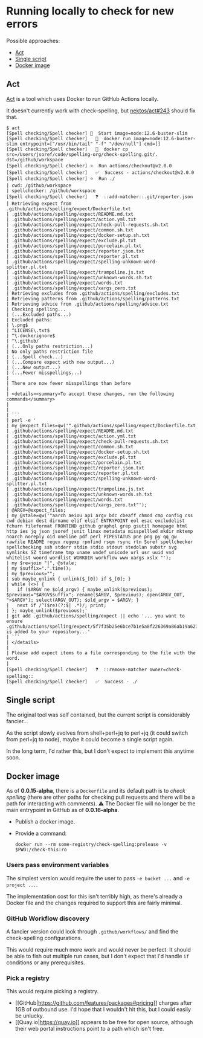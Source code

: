 # Running locally to check for new errors

Possible approaches:

* [Act](#act)
* [Single script](#Single-script)
* [Docker image](#Docker-image)

## Act

[Act](https://github.com/nektos/act) is a tool which uses Docker to run GitHub Actions locally.

It doesn't currently work with check-spelling, but [nektos/act#243](https://github.com/nektos/act/pull/243) should fix that.

```
$ act
[Spell checking/Spell checker] 🚀  Start image=node:12.6-buster-slim
[Spell checking/Spell checker]   🐳  docker run image=node:12.6-buster-slim entrypoint=["/usr/bin/tail" "-f" "/dev/null"] cmd=[]
[Spell checking/Spell checker]   🐳  docker cp src=/Users/jsoref/code/spelling-org/check-spelling.git/. dst=/github/workspace
[Spell checking/Spell checker] ⭐  Run actions/checkout@v2.0.0
[Spell checking/Spell checker]   ✅  Success - actions/checkout@v2.0.0
[Spell checking/Spell checker] ⭐  Run ./
| cwd: /github/workspace
| spellchecker: /github/workspace
[Spell checking/Spell checker]   ❓  ::add-matcher::.git/reporter.json
| Retrieving expect from .github/actions/spelling/expect/Dockerfile.txt
| .github/actions/spelling/expect/README.md.txt
| .github/actions/spelling/expect/action.yml.txt
| .github/actions/spelling/expect/check-pull-requests.sh.txt
| .github/actions/spelling/expect/common.sh.txt
| .github/actions/spelling/expect/docker-setup.sh.txt
| .github/actions/spelling/expect/exclude.pl.txt
| .github/actions/spelling/expect/porcelain.pl.txt
| .github/actions/spelling/expect/reporter.json.txt
| .github/actions/spelling/expect/reporter.pl.txt
| .github/actions/spelling/expect/spelling-unknown-word-splitter.pl.txt
| .github/actions/spelling/expect/trampoline.js.txt
| .github/actions/spelling/expect/unknown-words.sh.txt
| .github/actions/spelling/expect/words.txt
| .github/actions/spelling/expect/xargs_zero.txt
| Retrieving excludes from .github/actions/spelling/excludes.txt
| Retrieving patterns from .github/actions/spelling/patterns.txt
| Retrieving advice from .github/actions/spelling/advice.txt
| Checking spelling...
| (...Excluded paths...)
| Excluded paths:
| \.png$
| ^LICENSE\.txt$
| ^\.dockerignore$
| ^\.github/
| (...Only paths restriction...)
| No only paths restriction file
| (...Spell check...)
| (...Compare expect with new output...)
| (...New output...)
| (...Fewer misspellings...)
|
| There are now fewer misspellings than before
|
| <details><summary>To accept these changes, run the following commands</summary>
|
|
| ```
| perl -e '
| my @expect_files=qw('".github/actions/spelling/expect/Dockerfile.txt
| .github/actions/spelling/expect/README.md.txt
| .github/actions/spelling/expect/action.yml.txt
| .github/actions/spelling/expect/check-pull-requests.sh.txt
| .github/actions/spelling/expect/common.sh.txt
| .github/actions/spelling/expect/docker-setup.sh.txt
| .github/actions/spelling/expect/exclude.pl.txt
| .github/actions/spelling/expect/porcelain.pl.txt
| .github/actions/spelling/expect/reporter.json.txt
| .github/actions/spelling/expect/reporter.pl.txt
| .github/actions/spelling/expect/spelling-unknown-word-splitter.pl.txt
| .github/actions/spelling/expect/trampoline.js.txt
| .github/actions/spelling/expect/unknown-words.sh.txt
| .github/actions/spelling/expect/words.txt
| .github/actions/spelling/expect/xargs_zero.txt"');
| @ARGV=@expect_files;
| my @stale=qw('"aarch aeiou api argv bdc cbeaff chmod cmp config css cwd debian dest dirname elif elsif ENTRYPOINT eol esac excludelist fchurn fileformat FRONTEND github graphql grep gsutil homepage html http ies jq json jsoref junit linux metadata misspellled mkdir mktemp noarch noreply oid oneline pdf perl PIPESTATUS pne png py qq qw rawfile README regex regexp rpmfind rsqm rsync rtn Soref spellchecker spellchecking ssh stderr stdin stdio stdout stedolan substr svg symlinks SZ timeframe tmp uname undef unicode url usr uuid vnd whitelist woord wordlist WORKDIR workflow www xargs xslx "');
| my $re=join "|", @stale;
| my $suffix=".".time();
| my $previous="";
| sub maybe_unlink { unlink($_[0]) if $_[0]; }
| while (<>) {
|   if ($ARGV ne $old_argv) { maybe_unlink($previous); $previous="$ARGV$suffix"; rename($ARGV, $previous); open(ARGV_OUT, ">$ARGV"); select(ARGV_OUT); $old_argv = $ARGV; }
|   next if /^($re)(?:$| .*)/; print;
| }; maybe_unlink($previous);'
| git add .github/actions/spelling/expect || echo '... you want to ensure .github/actions/spelling/expect/5f7f35b25e6bce7b1e5a8f226369a86ab19a623e.txt is added to your repository...'
| ```
| </details>
|
| Please add expect items to a file corresponding to the file with the word.
|
[Spell checking/Spell checker]   ❓  ::remove-matcher owner=check-spelling::
[Spell checking/Spell checker]   ✅  Success - ./
```

## Single script

The original tool was self contained, but the current script is considerably fancier...

As the script slowly evolves from shell+perl+jq to perl+jq (it could switch from perl+jq to node), maybe it could become a single script again.

In the long term, I'd rather this, but I don't expect to implement this anytime soon.

## Docker image

As of **0.0.15-alpha**, there is a `Dockerfile` and its default path is to *check spelling* (there are other paths for checking pull requests and there will be a path for interacting with comments).
⚠️ The Docker file will no longer be the main entrypoint in GitHub as of **0.0.16-alpha**.

* Publish a docker image.

* Provide a command:

   `docker run --rm some-registry/check-spelling:prelease -v $PWD:/check-this:ro`

### Users pass environment variables

The simplest version would require the user to pass `-e bucket ...` and `-e project ...`.

The implementation cost for this isn't terribly high, as there's already a Docker file and the changes required to support this are fairly minimal.

### GitHub Workflow discovery

A fancier version could look through `.github/workflows/` and find the check-spelling configurations.

This would require much more work and would never be perfect. It should be able to fish out multiple run cases, but I don't expect that I'd handle `if` conditions or any prerequisites.

### Pick a registry

This would require picking a registry.

* [[GitHub|https://github.com/features/packages#pricing]] charges after 1GB of outbound use. I'd hope that I wouldn't hit this, but I could easily be unlucky.
* [[Quay.io|https://quay.io]] appears to be free for open source, although their web portal instructions point to a path which isn't free.